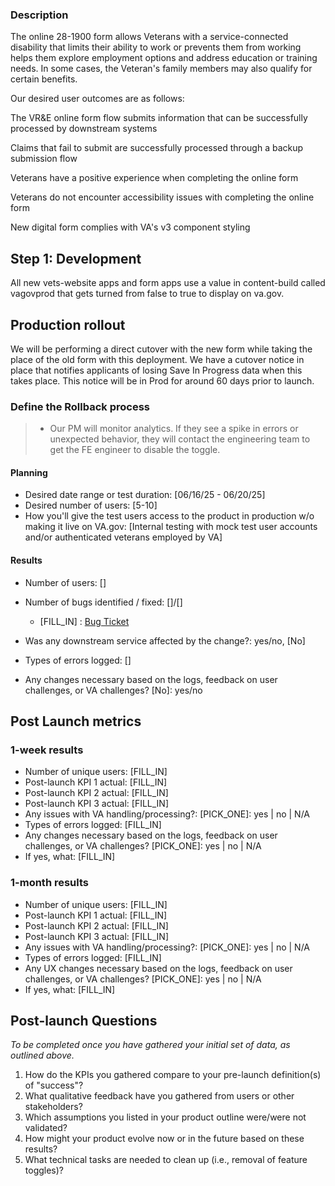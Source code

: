 ### Description
The online 28-1900 form allows Veterans with a service-connected disability that limits their ability to work or prevents them from working helps them explore employment options and address education or training needs. In some cases, the Veteran's family members may also qualify for certain benefits.

Our desired user outcomes are as follows:

The VR&E online form flow submits information that can be successfully processed by downstream systems

Claims that fail to submit are successfully processed through a backup submission flow

Veterans have a positive experience when completing the online form

Veterans do not encounter accessibility issues with completing the online form

New digital form complies with VA's v3 component styling

## Step 1: Development


All new vets-website apps and form apps use a value in content-build called vagovprod that gets turned from false to true to display on va.gov.


## Production rollout

We will be performing a direct cutover with the new form while taking the place of the old form with this deployment.  We have a cutover notice in place that notifies applicants of losing Save In Progress data when this takes place.  This notice will be in Prod for around 60 days prior to launch.

### Define the Rollback process

> - Our PM will monitor analytics. If they see a spike in errors or unexpected behavior, they will contact the engineering team to get the FE engineer to disable the toggle.


#### Planning

- Desired date range or test duration: [06/16/25 - 06/20/25]
- Desired number of users: [5-10]
- How you'll give the test users access to the product in production w/o making it live on VA.gov: [Internal testing with mock test user accounts and/or authenticated veterans employed by VA]

#### Results

- Number of users: []
- Number of bugs identified / fixed: []/[]
  - [FILL_IN] : [Bug Ticket]()

- Was any downstream service affected by the change?: yes/no, [No]
- Types of errors logged: []
- Any changes necessary based on the logs, feedback on user challenges, or VA challenges? [No]: yes/no

## Post Launch metrics

### 1-week results

- Number of unique users: [FILL_IN]
- Post-launch KPI 1 actual: [FILL_IN]
- Post-launch KPI 2 actual: [FILL_IN]
- Post-launch KPI 3 actual: [FILL_IN]
- Any issues with VA handling/processing?:  [PICK_ONE]: yes | no |  N/A
- Types of errors logged: [FILL_IN]
- Any changes necessary based on the logs, feedback on user challenges, or VA challenges? [PICK_ONE]: yes | no |  N/A
- If yes, what: [FILL_IN]

### 1-month results

- Number of unique users: [FILL_IN]
- Post-launch KPI 1 actual: [FILL_IN]
- Post-launch KPI 2 actual: [FILL_IN]
- Post-launch KPI 3 actual: [FILL_IN]
- Any issues with VA handling/processing?: [PICK_ONE]: yes | no |  N/A
- Types of errors logged: [FILL_IN]
- Any UX changes necessary based on the logs, feedback on user challenges, or VA challenges? [PICK_ONE]: yes | no |  N/A
- If yes, what: [FILL_IN]

## Post-launch Questions

*To be completed once you have gathered your initial set of data, as outlined above.*

1. How do the KPIs you gathered compare to your pre-launch definition(s) of "success"?
1. What qualitative feedback have you gathered from users or other stakeholders?
1. Which assumptions you listed in your product outline were/were not validated?
1. How might your product evolve now or in the future based on these results?
1. What technical tasks are needed to clean up (i.e., removal of feature toggles)?
